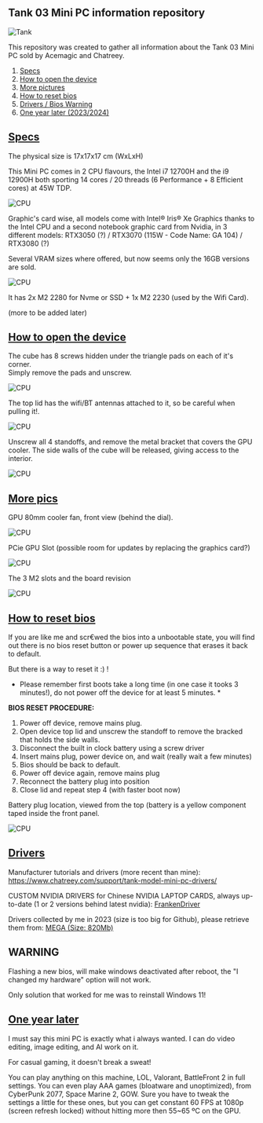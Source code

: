 ## Tank 03 Mini PC information repository

![Tank](/Images/tank.png) 

This repository was created to gather all information about the Tank 03 Mini PC sold by Acemagic and Chatreey.

1. [Specs](#specs)
2. [How to open the device](#open)
3. [More pictures](#pics)
4. [How to reset bios](#bios)
5. [Drivers / Bios Warning](#drivers)
6. [One year later (2023/2024)](#later)

## <a href="#specs" id="specs">Specs</a>

The physical size is 17x17x17 cm (WxLxH)

This Mini PC comes in 2 CPU flavours, the Intel i7 12700H and the i9 12900H both sporting 14 cores / 20 threads (6 Performance + 8 Efficient cores) at 45W TDP.

![CPU](/Images/cpu_i12700h.png)

Graphic's card wise, all models come with Intel® Iris® Xe Graphics thanks to the Intel CPU and a second notebook graphic card from Nvidia, in 3 different models: RTX3050 (?) / RTX3070 (115W - Code Name: GA 104) / RTX3080 (?)

Several VRAM sizes where offered, but now seems only the 16GB versions are sold.

![CPU](/Images/gpu_rtx3070.gif)


It has 2x M2 2280 for Nvme or SSD + 1x M2 2230 (used by the Wifi Card).


(more to be added later)


## <a href="#open" id="open">How to open the device</a>

The cube has 8 screws hidden under the triangle pads on each of it's corner.  
Simply remove the pads and unscrew.

![CPU](/Images/screws.jpg)

The top lid has the wifi/BT antennas attached to it, so be careful when pulling it!.

![CPU](/Images/wifi.jpg)

Unscrew all 4 standoffs, and remove the metal bracket that covers the GPU cooler. The side walls of the cube will be released, giving access to the interior.

![CPU](/Images/standoff.jpg)

## <a href="#pics" id="pics">More pics</a>

GPU 80mm cooler fan, front view (behind the dial).

![CPU](/Images/gpu_cooler.jpg)

PCie GPU Slot (possible room for updates by replacing the graphics card?)

![CPU](/Images/pcie_gpuslot.jpg)

The 3 M2 slots and the board revision

![CPU](/Images/m2.jpg)  
  

## <a href="#bios" id="bios">How to reset bios</a>

If you are like me and scr€wed the bios into a unbootable state, you will find out there is no bios reset button or power up sequence that erases it back to default.

But there is a way to reset it :) !  

* Please remember first boots take a long time (in one case it tooks 3 minutes!), do not power off the device for at least 5 minutes. *

__BIOS RESET PROCEDURE:__

1. Power off device, remove mains plug.
2. Open device top lid and unscrew the standoff to remove the bracked that holds the side walls.
3. Disconnect the built in clock battery using a screw driver
4. Insert mains plug, power device on, and wait (really wait a few minutes)
5. Bios should be back to default.
6. Power off device again, remove mains plug
7. Reconnect the battery plug into position
8. Close lid and repeat step 4 (with faster boot now)

Battery plug location, viewed from the top (battery is a yellow component taped inside the front panel.


![CPU](/Images/battery.jpg)


## <a href="#drivers" id="drivers">Drivers</a>

Manufacturer tutorials and drivers (more recent than mine): https://www.chatreey.com/support/tank-model-mini-pc-drivers/

CUSTOM NVIDIA DRIVERS for Chinese NVIDIA LAPTOP CARDS, always up-to-date (1 or 2 versions behind latest nvidia): [FrankenDriver](https://github.com/arutar/FrankenDriver)

Drivers collected by me in 2023 (size is too big for Github), please retrieve them from: [MEGA (Size: 820Mb)](https://mega.nz/folder/db9yiAJD#0lUH8jqL39iFSJFptN68GA)


## WARNING ##

Flashing a new bios, will make windows deactivated after reboot, the "I changed my hardware" option will not work. 

Only solution that worked for me was to reinstall Windows 11!


## <a href="#later" id="later">One year later</a>

I must say this mini PC is exactly what i always wanted. I can do video editing, image editing, and AI work on it. 

For casual gaming, it doesn't break a sweat! 

You can play anything on this machine, LOL, Valorant, BattleFront 2 in full settings. You can even play AAA games (bloatware and unoptimized), from CyberPunk 2077, Space Marine 2, GOW. Sure you have to tweak the settings a little for these ones, but you can get constant 60 FPS at 1080p (screen refresh locked) without hitting more then 55~65 ºC on the GPU.




